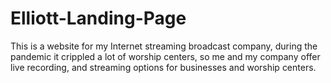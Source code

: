 # Elliott-Landing-Page
This is a website for my Internet streaming broadcast company, during the pandemic it crippled a lot of worship centers, so me and my company offer live recording, and streaming options for businesses and worship centers.


